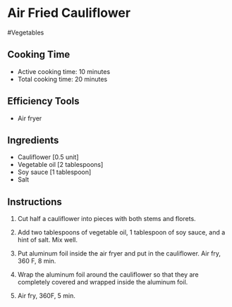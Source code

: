 # Air Fried Cauliflower

#Vegetables

## Cooking Time

- Active cooking time: 10 minutes
- Total cooking time: 20 minutes

## Efficiency Tools

- Air fryer

## Ingredients

- Cauliflower [0.5 unit]
- Vegetable oil [2 tablespoons]
- Soy sauce [1 tablespoon]
- Salt

## Instructions

1. Cut half a cauliflower into pieces with both stems and florets.

2. Add two tablespoons of vegetable oil, 1 tablespoon of soy sauce, and a hint of salt. Mix well.

3. Put aluminum foil inside the air fryer and put in the cauliflower. Air fry, 360 F, 8 min.

4. Wrap the aluminum foil around the cauliflower so that they are completely covered and wrapped inside the aluminum foil.

5. Air fry, 360F, 5 min.
